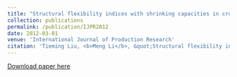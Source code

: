 ```yaml
---
title: "Structural flexibility indices with shrinking capacities in cross production"
collection: publications
permalink: /publication/IJPR2012
date: 2012-03-01
venue: 'International Journal of Production Research'
citation: 'Tieming Liu, <b>Meng Li</b>, &quot;Structural flexibility indices with shrinking capacities in cross production.&quot; <i>International Journal of Production Research</i>, 2012, 50(2), 393–407.'
---
```

<!--<b>Abstract: </b>This paper examines structure indices for process flexibility planning with efficiency loss in cross production. We generalise the Structural Flexibility Index and the Graph Expander Index by incorporating shrinking capacity factors. These two deterministic indices are computationally tractable and they allow for simple analysis of alternative system designs. Therefore, they can help design an effective flexibility structure without extensive simulations. Numerical experiments show that both indices can predict the flexibility performance of various system structures.-->

[Download paper here](https://www.tandfonline.com/doi/pdf/10.1080/00207543.2010.537386)
